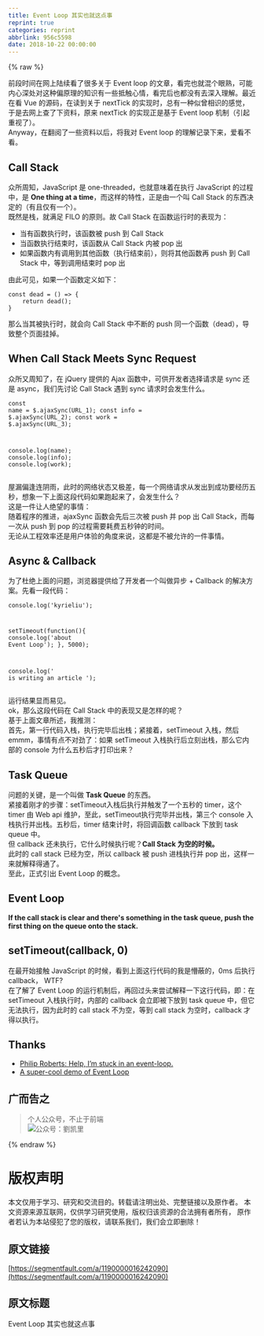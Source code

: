 ```yaml
---
title: Event Loop 其实也就这点事
reprint: true
categories: reprint
abbrlink: 956c5598
date: 2018-10-22 00:00:00
---
```


{% raw %}

                    
<p>前段时间在网上陆续看了很多关于 Event loop 的文章，看完也就混个眼熟，可能内心深处对这种偏原理的知识有一些抵触心情，看完后也都没有去深入理解。最近在看 Vue 的源码，在读到关于 nextTick 的实现时，总有一种似曾相识的感觉，于是去网上查了下资料，原来 nextTick 的实现正是基于 Event loop 机制（引起重视了）。  <br>Anyway，在翻阅了一些资料以后，将我对 Event loop 的理解记录下来，爱看不看。</p>
<h2 id="articleHeader0">Call Stack</h2>
<p>众所周知，JavaScript 是 one-threaded，也就意味着在执行 JavaScript 的过程中，是 <strong>One thing at a time</strong>，而这样的特性，正是由一个叫 Call Stack 的东西决定的（有且仅有一个）。  <br>既然是栈，就满足 FILO 的原则。故 Call Stack 在函数运行时的表现为：</p>
<ul>
<li>当有函数执行时，该函数被 push 到 Call Stack</li>
<li>当函数执行结束时，该函数从 Call Stack 内被 pop 出</li>
<li>如果函数内有调用到其他函数（执行结束前），则将其他函数再 push 到 Call Stack 中，等到调用结束时 pop 出</li>
</ul>
<p>由此可见，如果一个函数定义如下：</p>
<div class="widget-codetool" style="display:none;">
      <div class="widget-codetool--inner">
      <span class="selectCode code-tool" data-toggle="tooltip" data-placement="top" title="" data-original-title="全选"></span>
      <span type="button" class="copyCode code-tool" data-toggle="tooltip" data-placement="top" data-clipboard-text="const dead = () => {
    return dead();
}" title="" data-original-title="复制"></span>
      <span type="button" class="saveToNote code-tool" data-toggle="tooltip" data-placement="top" title="" data-original-title="放进笔记"></span>
      </div>
      </div><pre class="javascript hljs"><code class="javascript"><span class="hljs-keyword">const</span> dead = <span class="hljs-function"><span class="hljs-params">()</span> =&gt;</span> {
    <span class="hljs-keyword">return</span> dead();
}</code></pre>
<p>那么当其被执行时，就会向 Call Stack 中不断的 push 同一个函数（dead），导致整个页面挂掉。</p>
<h2 id="articleHeader1">When Call Stack Meets Sync Request</h2>
<p>众所又周知了，在 jQuery 提供的 Ajax 函数中，可供开发者选择请求是 sync 还是 async，我们先讨论 Call Stack 遇到 sync 请求时会发生什么。</p>
<div class="widget-codetool" style="display:none;">
      <div class="widget-codetool--inner">
      <span class="selectCode code-tool" data-toggle="tooltip" data-placement="top" title="" data-original-title="全选"></span>
      <span type="button" class="copyCode code-tool" data-toggle="tooltip" data-placement="top" data-clipboard-text="const name = $.ajaxSync(URL_1);
const info = $.ajaxSync(URL_2);
const work = $.ajaxSync(URL_3);

console.log(name);
console.log(info);
console.log(work);" title="" data-original-title="复制"></span>
      <span type="button" class="saveToNote code-tool" data-toggle="tooltip" data-placement="top" title="" data-original-title="放进笔记"></span>
      </div>
      </div><pre class="javascript hljs"><code class="javascript"><span class="hljs-keyword">const</span> name = $.ajaxSync(URL_1);
<span class="hljs-keyword">const</span> info = $.ajaxSync(URL_2);
<span class="hljs-keyword">const</span> work = $.ajaxSync(URL_3);

<span class="hljs-built_in">console</span>.log(name);
<span class="hljs-built_in">console</span>.log(info);
<span class="hljs-built_in">console</span>.log(work);</code></pre>
<p>屋漏偏逢连阴雨，此时的网络状态又极差，每一个网络请求从发出到成功要经历五秒，想象一下上面这段代码如果跑起来了，会发生什么？  <br>这是一件让人绝望的事情：  <br>随着程序的推进，ajaxSync 函数会先后三次被 push 并 pop 出 Call Stack，而每一次从 push 到 pop 的过程需要耗费五秒钟的时间。  <br>无论从工程效率还是用户体验的角度来说，这都是不被允许的一件事情。</p>
<h2 id="articleHeader2">Async &amp; Callback</h2>
<p>为了杜绝上面的问题，浏览器提供给了开发者一个叫做异步 + Callback 的解决方案。先看一段代码：</p>
<div class="widget-codetool" style="display:none;">
      <div class="widget-codetool--inner">
      <span class="selectCode code-tool" data-toggle="tooltip" data-placement="top" title="" data-original-title="全选"></span>
      <span type="button" class="copyCode code-tool" data-toggle="tooltip" data-placement="top" data-clipboard-text="console.log('kyrieliu');

setTimeout(function(){
    console.log('about Event Loop');
}, 5000);

console.log(' is writing an article ');" title="" data-original-title="复制"></span>
      <span type="button" class="saveToNote code-tool" data-toggle="tooltip" data-placement="top" title="" data-original-title="放进笔记"></span>
      </div>
      </div><pre class="javascript hljs"><code class="javascript"><span class="hljs-built_in">console</span>.log(<span class="hljs-string">'kyrieliu'</span>);

setTimeout(<span class="hljs-function"><span class="hljs-keyword">function</span>(<span class="hljs-params"></span>)</span>{
    <span class="hljs-built_in">console</span>.log(<span class="hljs-string">'about Event Loop'</span>);
}, <span class="hljs-number">5000</span>);

<span class="hljs-built_in">console</span>.log(<span class="hljs-string">' is writing an article '</span>);</code></pre>
<p>运行结果显而易见。  <br>ok，那么这段代码在 Call Stack 中的表现又是怎样的呢？  <br>基于上面文章所述，我推测：  <br>首先，第一行代码入栈，执行完毕后出栈；紧接着，setTimeout 入栈，然后emmm，事情有点不对劲了：如果 setTimeout 入栈执行后立刻出栈，那么它内部的 console 为什么五秒后才打印出来？</p>
<h2 id="articleHeader3">Task Queue</h2>
<p>问题的关键，是一个叫做 <strong>Task Queue</strong> 的东西。  <br>紧接着刚才的步骤：setTimeout入栈后执行并触发了一个五秒的 timer，这个 timer 由 Web api 维护，至此，setTimeout执行完毕并出栈，第三个 console 入栈执行并出栈。五秒后，timer 结束计时，将回调函数 callback 下放到 task queue 中。  <br>但 callback 还未执行，它什么时候执行呢？<strong>Call Stack 为空的时候。</strong>  <br>此时的 call stack 已经为空，所以 callback 被 push 进栈执行并 pop 出，这样一来就解释得通了。 <br>至此，正式引出 Event Loop 的概念。</p>
<h2 id="articleHeader4">Event Loop</h2>
<p><strong>If the call stack is clear and there's something in the task queue, push the first thing on the queue onto the stack.</strong></p>
<h2 id="articleHeader5">setTimeout(callback, 0)</h2>
<p>在最开始接触 JavaScript 的时候，看到上面这行代码的我是懵蔽的，0ms 后执行 callback， WTF?  <br>在了解了 Event Loop 的运行机制后，再回过头来尝试解释一下这行代码，即：在 setTimeout 入栈执行时，内部的 callback 会立即被下放到 task queue 中，但它无法执行，因为此时的 call stack 不为空，等到 call stack 为空时，callback 才得以执行。</p>
<h2 id="articleHeader6">Thanks</h2>
<ul>
<li><a href="https://vimeo.com/96425312" rel="nofollow noreferrer" target="_blank">Philip Roberts: Help, I’m stuck in an event-loop.</a></li>
<li><a href="http://latentflip.com/loupe" rel="nofollow noreferrer" target="_blank">A super-cool demo of Event Loop</a></li>
</ul>
<h2 id="articleHeader7">广而告之</h2>
<blockquote>个人公众号，不止于前端<br><span class="img-wrap"><img src="https://static.alili.tech/img/remote/1460000016242093?w=258&amp;h=258" src="https://static.alili.tech/img/remote/1460000016242093?w=258&amp;h=258" alt="公众号：劉凯里" title="公众号：劉凯里" style="cursor: pointer; display: inline;"></span>
</blockquote>

                
{% endraw %}

# 版权声明
本文仅用于学习、研究和交流目的。转载请注明出处、完整链接以及原作者。
本文资源来源互联网，仅供学习研究使用，版权归该资源的合法拥有者所有，
原作者若认为本站侵犯了您的版权，请联系我们，我们会立即删除！

## 原文链接
[https://segmentfault.com/a/1190000016242090](https://segmentfault.com/a/1190000016242090)

## 原文标题
Event Loop 其实也就这点事
